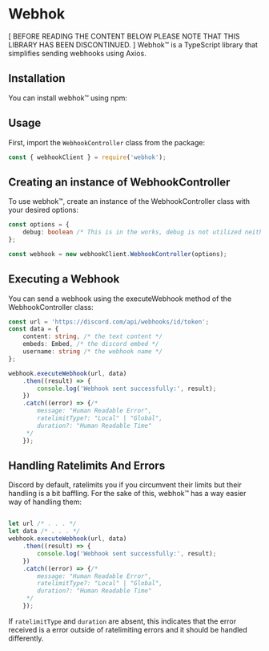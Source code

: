 # Webhok

[ BEFORE READING THE CONTENT BELOW PLEASE NOTE THAT THIS LIBRARY HAS BEEN DISCONTINUED. ]
Webhok™️ is a TypeScript library that simplifies sending webhooks using Axios.

## Installation

You can install webhok™️ using npm:


## Usage

First, import the `WebhookController` class from the package:

```typescript
const { webhookClient } = require('webhok');
```

## Creating an instance of WebhookController

To use webhok™️, create an instance of the WebhookController class with your desired options:

```typescript
const options = {
    debug: boolean /* This is in the works, debug is not utilized neither functional. */
};

const webhook = new webhookClient.WebhookController(options);
```

## Executing a Webhook

You can send a webhook using the executeWebhook method of the WebhookController class:

```typescript
const url = 'https://discord.com/api/webhooks/id/token';
const data = {
    content: string, /* the text content */
    embeds: Embed, /* the discord embed */
    username: string /* the webhook name */
};

webhook.executeWebhook(url, data)
    .then((result) => {
        console.log('Webhook sent successfully:', result);
    })
    .catch((error) => {/*
        message: "Human Readable Error", 
        ratelimitType?: "Local" | "Global",
        duration?: "Human Readable Time"
     */
    });
```
## Handling Ratelimits And Errors

Discord by default, ratelimits you if you circumvent their limits but their handling is a bit baffling. For the sake of this, webhok™️ has a way easier way of handling them:

```typescript

let url /* . . . */
let data /* . . . */
webhook.executeWebhook(url, data)
    .then((result) => {
        console.log('Webhook sent successfully:', result);
    })
    .catch((error) => {/*
        message: "Human Readable Error", 
        ratelimitType?: "Local" | "Global",
        duration?: "Human Readable Time"
     */
    });
```
If `ratelimitType` and `duration` are absent, this indicates that the error received is a error outside of ratelimiting errors and it should be handled differently.
